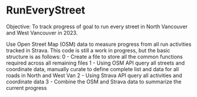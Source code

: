 # RunEveryStreet
Objective: To track progress of goal to run every street in North Vancouver and West Vancouver in 2023.

Use Open Street Map (OSM) data to measure progress from all run activities tracked in Strava.  This code is still a work in progress, but the basic structure is as follows:
0 - Create a file to store all the common functions required across all remaining files
1 - Using OSM API query all streets and coordinate data, manually curate to define complete list and data for all roads in North and West Van
2 - Using Strava API query all activities and coordinate data
3 - Combine the OSM and Strava data to summarize the current progress
